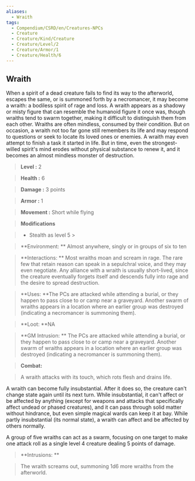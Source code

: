 ```yaml
---
aliases:
  - Wraith
tags:
  - Compendium/CSRD/en/Creatures-NPCs
  - Creature
  - Creature/Kind/Creature
  - Creature/Level/2
  - Creature/Armor/1
  - Creature/Health/6
---
```

    
      
## Wraith      
When a spirit of a dead creature fails to find its way to the afterworld, escapes the same, or is summoned forth by a necromancer, it may become a wraith: a bodiless spirit of rage and loss. A wraith appears as a shadowy or misty figure that can resemble the humanoid figure it once was, though wraiths tend to swarm together, making it difficult to distinguish them from each other. Wraiths are often mindless, consumed by their condition. But on occasion, a wraith not too far gone still remembers its life and may respond to questions or seek to locate its loved ones or enemies. A wraith may even attempt to finish a task it started in life. But in time, even the strongest-willed spirit's mind erodes without physical substance to renew it, and it becomes an almost mindless monster of destruction.      
    
      
> **Level :** 2      
> **Health :** 6      
> **Damage :** 3 points      
> **Armor :** 1      
> **Movement :** Short while flying      
> **Modifications**      
>- Stealth as level 5 >    
>      
> **Environment: ** Almost anywhere, singly or in groups of six to ten      
> **Interactions: ** Most wraiths moan and scream in rage. The rare few that retain reason can speak in a sepulchral voice, and they may even negotiate. Any alliance with a wraith is usually short-lived, since the creature eventually forgets itself and descends fully into rage and the desire to spread destruction.      
> **Uses: **The PCs are attacked while attending a burial, or they happen to pass close to or camp near a graveyard. Another swarm of wraiths appears in a location where an earlier group was destroyed (indicating a necromancer is summoning them).      
> **Loot: **NA      
> **GM Intrusion: ** The PCs are attacked while attending a burial, or they happen to pass close to or camp near a graveyard. Another swarm of wraiths appears in a location where an earlier group was destroyed (indicating a necromancer is summoning them).      
    
> **Combat:**     
> A wraith attacks with its touch, which rots flesh and drains life.     
A wraith can become fully insubstantial. After it does so, the creature can't change state again until its next turn. While insubstantial, it can't affect or be affected by anything (except for weapons and attacks that specifically affect undead or phased creatures), and it can pass through solid matter without hindrance, but even simple magical wards can keep it at bay. While partly insubstantial (its normal state), a wraith can affect and be affected by others normally.     
A group of five wraiths can act as a swarm, focusing on one target to make one attack roll as a single level 4 creature dealing 5 points of damage.      
      
    
> **Intrusions: **     
> The wraith screams out, summoning 1d6 more wraiths from the afterworld.      
